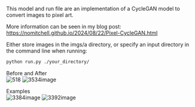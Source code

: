 This model and run file are an implementation of a CycleGAN model to convert images to pixel art.

More information can be seen in my blog post: https://nomitchell.github.io/2024/08/22/Pixel-CycleGAN.html

Either store images in the imgs/a directory, or specify an input directory in the command line when running:
```bash
python run.py ./your_directory/
```

Before and After  
![518](https://github.com/user-attachments/assets/053dff62-5715-455f-b828-7c1cfe399bed)
![3534image](https://github.com/user-attachments/assets/a6a7e167-d7c1-454f-b748-b20619b23288)

Examples  
![3384image](https://github.com/user-attachments/assets/566962db-09b7-444e-80cd-00f6f4e728bb)
![3392image](https://github.com/user-attachments/assets/7c26b4b6-bd02-4b32-9c82-5d653281cac1)
